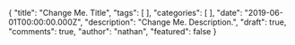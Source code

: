 {
  "title": "Change Me. Title",
  "tags": [
  ],
  "categories": [
  ],
  "date": "2019-06-01T00:00:00.000Z",
  "description": "Change Me. Description.",
  "draft": true,
  "comments": true,
  "author": "nathan",
  "featured": false
}